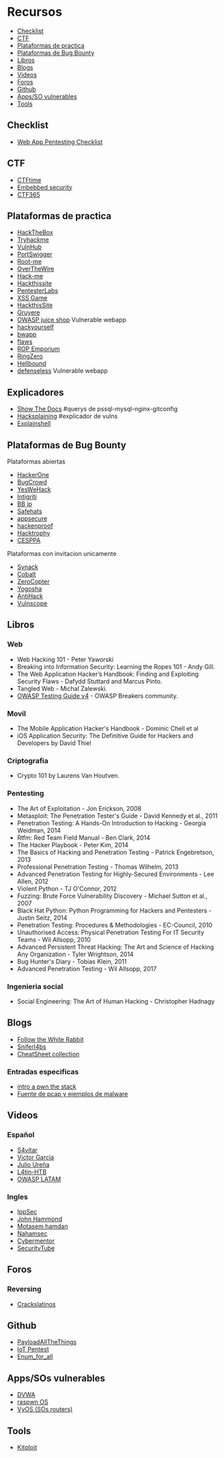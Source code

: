 # Recursos

* [Checklist](https://github.com/HerculesRD/HerculesDocs/tree/main/Recursos#checklist)
* [CTF](https://github.com/HerculesRD/HerculesDocs/tree/main/Recursos#CTF)
* [Plataformas de practica](https://github.com/HerculesRD/HerculesDocs/tree/main/Recursos#Plataformas-de-practica)
* [Plataformas de Bug Bounty](https://github.com/HerculesRD/HerculesDocs/tree/main/Recursos#Plataformas-de-bug-bounty)
* [Libros](https://github.com/HerculesRD/HerculesDocs/tree/main/Recursos#libros)
* [Blogs](https://github.com/HerculesRD/HerculesDocs/tree/main/Recursos#blogs)
* [Videos](https://github.com/HerculesRD/HerculesDocs/tree/main/Recursos#videos)
* [Foros](https://github.com/HerculesRD/HerculesDocs/tree/main/Recursos#foros)
* [Github](https://github.com/HerculesRD/HerculesDocs/tree/main/Recursos#github)
* [Apps/SO vulnerables](https://github.com/HerculesRD/HerculesDocs/tree/main/Recursos#appssos-vulnerables)
* [Tools](https://github.com/HerculesRD/HerculesDocs/tree/main/Recursos#Tools)

## Checklist
* [Web App Pentesting Checklist](https://github.com/HerculesRD/HerculesDocs/blob/main/Recursos/Web_Checklist)

## CTF

* [CTFtime](https://ctftime.org/)
* [Embebbed security](https://microcorruption.com/login)
* [CTF365](https://ctf365.com)


## Plataformas de practica

* [HackTheBox](https://www.hackthebox.eu/)
* [Tryhackme](https://tryhackme.com/)
* [VulnHub](https://www.vulnhub.com/)
* [PortSwigger](https://portswigger.net/web-security/all-labs)
* [Root-me](www.root-me.org)
* [OverTheWire](https://overthewire.org/wargames/)
* [Hack-me](https://hack.me/)
* [Hackthissite](https://www.hackthissite.org/)
* [PentesterLabs](https://pentesterlab.com/)
* [XSS Game](https://xss-game.appspot.com/)
* [HackthisSite](https://www.hackthissite.org/)
* [Gruyere](https://google-gruyere.appspot.com/)
* [OWASP juice shop](http://juice-shop.herokuapp.com/#/) Vulnerable webapp
* [hackyourself](https://hackyourselffirst.troyhunt.com/)
* [bwapp](http://www.itsecgames.com/)
* [flaws](http://flaws.cloud/)
* [ROP Emporium](https://ropemporium.com/)
* [RingZero](https://ringzer0ctf.com/challenges)
* [Hellbound](https://www.hellboundhackers.org/)
* [defenseless](https://github.com/infosecAK/defenselessV1) Vulnerable webapp

## Explicadores

* [Show The Docs](http://showthedocs.com/) #querys de pssql-mysql-nginx-gitconfig
* [Hacksplaining](https://www.hacksplaining.com/lessons) #explicador de vulns
* [Explainshell](https://www.explainshell.com/)

## Plataformas de Bug Bounty

Plataformas abiertas
* [HackerOne](https://www.hackerone.com/)
* [BugCrowd](https://www.bugcrowd.com/)
* [YesWeHack](https://www.yeswehack.com/)
* [Intigriti](https://www.intigriti.com/)
* [BB jp](https://bugbounty.jp/)
* [Safehats](https://safehats.com/)
* [appsecure](https://www.appsecure.security/)
* [hackenproof](https://hackenproof.com/)
* [Hacktrophy](https://hacktrophy.com/en/)
* [CESPPA](https://www.cesppa.com/)

Plataformas con invitacion unicamente
* [Synack](https://www.synack.com/red-team/)
* [Cobalt](https://cobalt.io/)
* [ZeroCopter](https://www.zerocopter.com/)
* [Yogosha](https://yogosha.com/)
* [AntiHack](https://www.antihack.me/)
* [Vulnscope](https://www.vulnscope.com/)

## Libros

### Web 

* Web Hacking 101 - Peter Yaworski
* Breaking into Information Security: Learning the Ropes 101 - Andy Gill.
* The Web Application Hacker’s Handbook: Finding and Exploiting Security Flaws - Dafydd Stuttard and Marcus Pinto.
* Tangled Web - Michal Zalewski.
* [OWASP Testing Guide v4](https://owasp.org/www-pdf-archive/OTGv4.pdf) - OWASP Breakers community.

### Movil

* The Mobile Application Hacker's Handbook - Dominic Chell et al
* iOS Application Security: The Definitive Guide for Hackers and Developers by David Thiel

### Criptografia

* Crypto 101 by Laurens Van Houtven.

### Pentesting

* The Art of Exploitation - Jon Erickson, 2008
* Metasploit: The Penetration Tester's Guide - David Kennedy et al., 2011
* Penetration Testing: A Hands-On Introduction to Hacking - Georgia Weidman, 2014
* Rtfm: Red Team Field Manual - Ben Clark, 2014
* The Hacker Playbook - Peter Kim, 2014
* The Basics of Hacking and Penetration Testing - Patrick Engebretson, 2013
* Professional Penetration Testing - Thomas Wilhelm, 2013
* Advanced Penetration Testing for Highly-Secured Environments - Lee Allen, 2012
* Violent Python - TJ O'Connor, 2012
* Fuzzing: Brute Force Vulnerability Discovery - Michael Sutton et al., 2007
* Black Hat Python: Python Programming for Hackers and Pentesters - Justin Seitz, 2014
* Penetration Testing: Procedures & Methodologies - EC-Council, 2010
* Unauthorised Access: Physical Penetration Testing For IT Security Teams - Wil Allsopp, 2010
* Advanced Persistent Threat Hacking: The Art and Science of Hacking Any Organization - Tyler Wrightson, 2014
* Bug Hunter's Diary - Tobias Klein, 2011
* Advanced Penetration Testing - Wil Allsopp, 2017

### Ingenieria social

* Social Engineering: The Art of Human Hacking - Christopher Hadnagy

## Blogs

* [Follow the White Rabbit](https://fwhibbit.es/)
* [Sniferl4bs](https://www.sniferl4bs.com/)
* [CheatSheet collection](https://laptrinhx.com/collection-of-the-cheat-sheets-useful-for-pentesting-589055837/)

### Entradas especificas

* [intro a pwn the stack](https://medium.com/zh3r0/intro-to-pwn-protstar-stacks-9fcd22be2b2)
* [Fuente de pcap y ejemplos de malware](https://malware-traffic-analysis.net/)

## Videos

### Español

* [S4vitar](https://lbry.tv/@s4vitar:f)
* [Victor Garcia](https://www.youtube.com/c/takito1812/videos)
* [Julio Ureña](https://www.youtube.com/channel/UC2o1vzpUIvgf0VMJIMKZ_rQ)
* [L4tin-HTB](https://www.youtube.com/channel/UCnNuiL7pamGnII7m4OwM2lw)
* [OWASP LATAM](https://www.youtube.com/channel/UCEXEarSUAfgcll1uzxcNGUA)

### Ingles

* [IppSec](https://www.youtube.com/channel/UCa6eh7gCkpPo5XXUDfygQQA)
* [John Hammond](https://www.youtube.com/channel/UCVeW9qkBjo3zosnqUbG7CFw)
* [Motasem hamdan](https://www.youtube.com/channel/UCNSdU_1ehXtGclimTVckHmQ)
* [Nahamsec](https://www.youtube.com/channel/UCCZDt7MuC3Hzs6IH4xODLBw)
* [Cybermentor](https://www.youtube.com/c/TheCyberMentor/videos)
* [SecurityTube](http://www.securitytube.net/)

## Foros

### Reversing

* [Crackslatinos](https://groups.google.com/forum/#!forum/crackslatinos)

## Github

* [PayloadAllTheThings](https://github.com/swisskyrepo/PayloadsAllTheThings)
* [IoT Pentest](https://github.com/IoTSecurity101/IoT-Pentest-devices-and-purpose)
* [Enum_for_all](https://github.com/0xtz/Enum_For_All)

## Apps/SOs vulnerables

* [DVWA](https://dvwa.co.uk/)
* [raspwn OS](https://raspwn.org)
* [VyOS (SOs routers)](https://vyos.io/)

## Tools

* [Kitploit](https://www.kitploit.com/)
